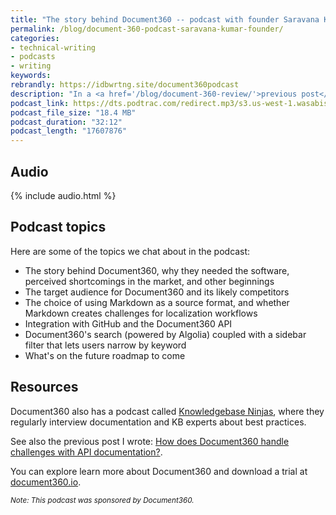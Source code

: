 ```yaml
---
title: "The story behind Document360 -- podcast with founder Saravana Kumar"
permalink: /blog/document-360-podcast-saravana-kumar-founder/
categories:
- technical-writing
- podcasts
- writing
keywords:
rebrandly: https://idbwrtng.site/document360podcast
description: "In a <a href='/blog/document-360-review/'>previous post</a>, I explored how <a href='https://document360.io/?ref=idratherbewriting'>Document360</a>, a new cloud-based documentation platform, handles API documentation scenarios. This time, I decided to record a podcast with Saravana Kumar, founder of Document360, to get the behind-the-scenes story about how Document360 came about, what's driving their fast pace of development, and their roadmap for the future."
podcast_link: https://dts.podtrac.com/redirect.mp3/s3.us-west-1.wasabisys.com/idbwmedia.com/podcasts/doc360podcastsaravana.mp3
podcast_file_size: "18.4 MB"
podcast_duration: "32:12"
podcast_length: "17607876"
---
```


## Audio

{% include audio.html %}

## Podcast topics

Here are some of the topics we chat about in the podcast:

* The story behind Document360, why they needed the software, perceived shortcomings in the market, and other beginnings
* The target audience for Document360 and its likely competitors
* The choice of using Markdown as a source format, and whether Markdown creates challenges for localization workflows
* Integration with GitHub and the Document360 API
* Document360's search (powered by Algolia) coupled with a sidebar filter that lets users narrow by keyword
* What's on the future roadmap to come

## Resources

Document360 also has a podcast called [Knowledgebase Ninjas](https://document360.io/podcast/), where they regularly interview documentation and KB experts about best practices.

See also the previous post I wrote: [How does Document360 handle challenges with API documentation?](/blog/document-360-review/).

You can explore learn more about Document360 and download a trial at [document360.io](https://document360.io/?ref=idratherbewriting).

<small>*Note: This podcast was sponsored by Document360.*</small>
